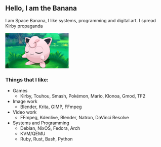 ## Hello, I am the Banana
I am Space Banana, I like systems, programming and digital art. I spread Kirby propaganda

<img src="jigglypuff%202.png" width="200" />

### Things that I like:
- Games
  - Kirby, Touhou, Smash, Pokémon, Mario, Klonoa, Gmod, TF2
- Image work
  - Blender, Krita, GIMP, FFmpeg
- Video work
  - FFmpeg, Kdenlive, Blender, Natron, DaVinci Resolve
- Systems and Programming
  - Debian, NixOS, Fedora, Arch
  - KVM/QEMU
  - Ruby, Rust, Bash, Python
